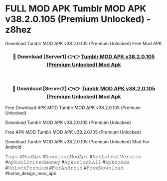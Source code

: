 # FULL MOD APK Tumblr MOD APK v38.2.0.105 (Premium Unlocked) - z8hez
Download Tumblr MOD APK v38.2.0.105 (Premium Unlocked) Free Mod APK

<div align="center">
<h3>🔴 Download [Server1] 👉👉 <a href="https://apk-comot.site?title=Tumblr_MOD_APK_v38.2.0.105_(Premium_Unlocked)">Tumblr MOD APK v38.2.0.105 (Premium Unlocked) Mod Apk</a></h3><br>

<h3>🔴 Download [Server2] 👉👉 <a href="https://apk-comot.site?title=Tumblr_MOD_APK_v38.2.0.105_(Premium_Unlocked)">Tumblr MOD APK v38.2.0.105 (Premium Unlocked) Mod Apk</a></h3>
</div>


Free Download APK MOD Tumblr MOD APK v38.2.0.105 (Premium Unlocked)

Download Tumblr MOD APK v38.2.0.105 (Premium Unlocked) 

Free APK MOD Tumblr MOD APK v38.2.0.105 (Premium Unlocked) 

Download Tumblr MOD APK v38.2.0.105 (Premium Unlocked) Mod For Android

𝚃𝚊𝚐𝚜: #𝙼𝚘𝚍𝙰𝚙𝚔 #𝙳𝚘𝚠𝚗𝚕𝚘𝚊𝚍𝙼𝚘𝚍𝙰𝚙𝚔 #𝙰𝚙𝚔𝙻𝚊𝚝𝚎𝚜𝚝𝚅𝚎𝚛𝚜𝚒𝚘𝚗 #𝙰𝚙𝚔𝚄𝚗𝚕𝚒𝚖𝚒𝚝𝚎𝚍𝙼𝚘𝚗𝚎𝚢 #𝙰𝚙𝚔𝚄𝚗𝚕𝚘𝚌𝚔𝙰𝚕𝚕 #𝙰𝚙𝚔𝙽𝚘𝙰𝚍𝚜 #𝚄𝚗𝚕𝚘𝚌𝚔𝙿𝚛𝚎𝚖𝚒𝚞𝚖 #𝙵𝚘𝚛𝙰𝚗𝚍𝚛𝚘𝚒𝚍 #𝙵𝚛𝚎𝚎𝙳𝚘𝚠𝚗𝚕𝚘𝚊𝚍 #home_design_mod_apk